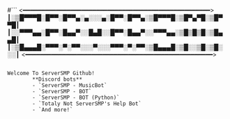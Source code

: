 #```
<━━━━━━━━━━━━━━━━━━━━━━━━━━━━━━━━━━━━━━━━━━━━━━━━━━━>
┃░▒█▀▀▀█░█▀▀░█▀▀▄░▄░░░▄░█▀▀░█▀▀▄░▒█▀▀▀█░▒█▀▄▀█░▒█▀▀█┃
┃░░▀▀▀▄▄░█▀▀░█▄▄▀░░█▄█░░█▀▀░█▄▄▀░░▀▀▀▄▄░▒█▒█▒█░▒█▄▄█┃
┃░▒█▄▄▄█░▀▀▀░▀░▀▀░░░▀░░░▀▀▀░▀░▀▀░▒█▄▄▄█░▒█░░▒█░▒█░░░┃
<━━━━━━━━━━━━━━━━━━━━━━━━━━━━━━━━━━━━━━━━━━━━━━━━━━━>
```

Welcome To ServerSMP Github!
		**Discord bots**
		- `ServerSMP - MusicBot`
		- `ServerSMP - BOT`
		- `ServerSMP - BOT (Python)`
		- `Totaly Not ServerSMP's Help Bot`
		- `And more!`

